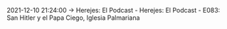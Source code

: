 2021-12-10 21:24:00 -> Herejes: El Podcast - Herejes: El Podcast - E083: San Hitler y el Papa Ciego, Iglesia Palmariana
